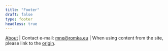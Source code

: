 ```yaml
---
title: "Footer"
draft: false
type: footer
headless: true
---
```

[About](/fruhling-demo/about) | Contact e-mail: [mne@romka.eu](mailto:mne@romka.eu) | When using content from the site, please link to the [origin](https://romka.eu). 